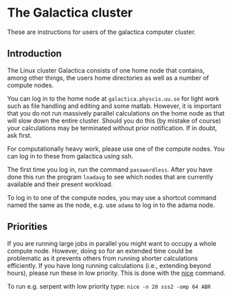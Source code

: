 # The Galactica cluster
These are instructions for users of the galactica computer cluster.

## Introduction

The Linux cluster Galactica consists of one home node that contains, among other things, the users home directories as well as a number of compute nodes.

You can log in to the home node at `galactica.physcis.uu.se` for light work such as file handling and editing and some matlab. However, it is important that you do not run massively parallel calculations on the home node as that will slow down the entire cluster. Should you do this (by mistake of course) your calculations may be terminated without prior notification. If in doubt, ask first.

For computationally heavy work, please use one of the compute nodes. You can log in to these from galactica using ssh.

The first time you log in, run the command `passwordless`. After you have done this run the program `loadavg` to see which nodes that are currently available and their present workload.

To log in to one of the compute nodes, you may use a shortcut command named the same as the node, e.g. use `adama` to log in to the adama node.

## Priorities

If you are running large jobs in parallel you might want to occupy a whole compute node. However, doing so for an extended time could be problematic as it prevents others from running shorter calculations efficiently. If you have long running calculations (i.e., extending beyond hours), please run these in low priority. This is done with the [nice](https://linux.die.net/man/1/nice) command.

To run e.g. serpent with low priority type: `nice -n 20 sss2 -omp 64 ABR`

